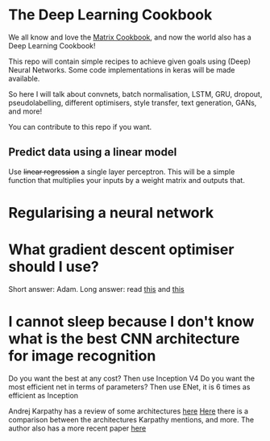 # The Deep Learning Cookbook

We all know and love the [Matrix Cookbook](http://www2.imm.dtu.dk/pubdb/views/edoc_download.php/3274/pdf/imm3274.pdf), and now the world also has a Deep Learning Cookbook!

This repo will contain simple recipes to achieve given goals using (Deep) Neural Networks. Some code implementations in keras will be made available.

So here I will talk about convnets, batch normalisation, LSTM, GRU, dropout, pseudolabelling, different optimisers, style transfer, text generation, GANs, and more!

You can contribute to this repo if you want.

## Predict data using a linear model

Use ~~linear regression~~ a single layer perceptron. This will be a simple function that multiplies your inputs by a weight matrix and outputs that.

# Regularising a neural network

# What gradient descent optimiser should I use?

Short answer: Adam.
Long answer: read [this](http://sebastianruder.com/optimizing-gradient-descent/) and [this](https://medium.com/slavv/picking-an-optimizer-for-style-transfer-86e7b8cba84b#.mm98exrzp)

# I cannot sleep because I don't know what is the best CNN architecture for image recognition
Do you want the best at any cost? Then use Inception V4
Do you want the most efficient net in terms of parameters? Then use ENet, it is 6 times as efficient as Inception

Andrej Karpathy has a review of some architectures [here](http://cs231n.github.io/convolutional-networks/#overview)
[Here](https://culurciello.github.io/tech/2016/06/04/nets.html) there is a comparison between the architectures Karpathy mentions, and more. The author also has a more recent paper [here](https://arxiv.org/pdf/1605.07678.pdf)

